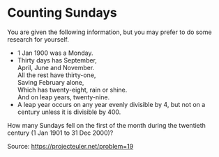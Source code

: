 # Counting Sundays
You are given the following information, but you may prefer to do some research for yourself.

- 1 Jan 1900 was a Monday.
- Thirty days has September,\
  April, June and November.\
  All the rest have thirty-one,\
  Saving February alone,\
  Which has twenty-eight, rain or shine.\
  And on leap years, twenty-nine.
- A leap year occurs on any year evenly divisible by 4, but not on a century unless it is divisible by 400.

How many Sundays fell on the first of the month during the twentieth century (1 Jan 1901 to 31 Dec 2000)?

Source: https://projecteuler.net/problem=19

